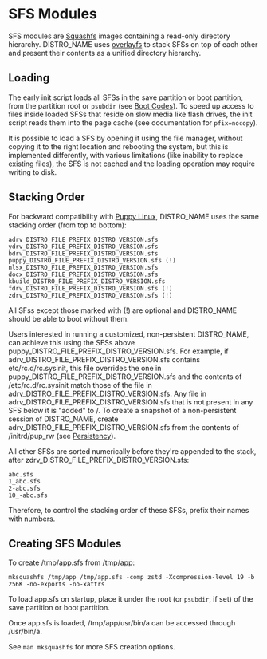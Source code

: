 # SFS Modules

SFS modules are [Squashfs](https://docs.kernel.org/filesystems/squashfs.html) images containing a read-only directory hierarchy. DISTRO_NAME uses [overlayfs](https://docs.kernel.org/filesystems/overlayfs.html) to stack SFSs on top of each other and present their contents as a unified directory hierarchy.

## Loading

The early init script loads all SFSs in the save partition or boot partition, from the partition root or `psubdir` (see [Boot Codes](boot-codes.md)). To speed up access to files inside loaded SFSs that reside on slow media like flash drives, the init script reads them into the page cache (see documentation for `pfix=nocopy`).

It is possible to load a SFS by opening it using the file manager, without copying it to the right location and rebooting the system, but this is implemented differently, with various limitations (like inability to replace existing files), the SFS is not cached and the loading operation may require writing to disk.

## Stacking Order

For backward compatibility with [Puppy Linux](https://puppylinux.com), DISTRO_NAME uses the same stacking order (from top to bottom):

	adrv_DISTRO_FILE_PREFIX_DISTRO_VERSION.sfs
	ydrv_DISTRO_FILE_PREFIX_DISTRO_VERSION.sfs
	bdrv_DISTRO_FILE_PREFIX_DISTRO_VERSION.sfs
	puppy_DISTRO_FILE_PREFIX_DISTRO_VERSION.sfs (!)
	nlsx_DISTRO_FILE_PREFIX_DISTRO_VERSION.sfs
	docx_DISTRO_FILE_PREFIX_DISTRO_VERSION.sfs
	kbuild_DISTRO_FILE_PREFIX_DISTRO_VERSION.sfs
	fdrv_DISTRO_FILE_PREFIX_DISTRO_VERSION.sfs (!)
	zdrv_DISTRO_FILE_PREFIX_DISTRO_VERSION.sfs (!)

All SFss except those marked with (!) are optional and DISTRO_NAME should be able to boot without them.

Users interested in running a customized, non-persistent DISTRO_NAME, can achieve this using the SFSs above puppy_DISTRO_FILE_PREFIX_DISTRO_VERSION.sfs. For example, if adrv_DISTRO_FILE_PREFIX_DISTRO_VERSION.sfs contains etc/rc.d/rc.sysinit, this file overrides the one in puppy_DISTRO_FILE_PREFIX_DISTRO_VERSION.sfs and the contents of /etc/rc.d/rc.sysinit match those of the file in adrv_DISTRO_FILE_PREFIX_DISTRO_VERSION.sfs. Any file in adrv_DISTRO_FILE_PREFIX_DISTRO_VERSION.sfs that is not present in any SFS below it is "added" to /. To create a snapshot of a non-persistent session of DISTRO_NAME, create adrv_DISTRO_FILE_PREFIX_DISTRO_VERSION.sfs from the contents of /initrd/pup_rw (see [Persistency](persistency.md)).

All other SFSs are sorted numerically before they're appended to the stack, after zdrv_DISTRO_FILE_PREFIX_DISTRO_VERSION.sfs:

	abc.sfs
	1_abc.sfs
	2-abc.sfs
	10_-abc.sfs

Therefore, to control the stacking order of these SFSs, prefix their names with numbers.

## Creating SFS Modules

To create /tmp/app.sfs from /tmp/app:

	mksquashfs /tmp/app /tmp/app.sfs -comp zstd -Xcompression-level 19 -b 256K -no-exports -no-xattrs

To load app.sfs on startup, place it under the root (or `psubdir`, if set) of the save partition or boot partition.

Once app.sfs is loaded, /tmp/app/usr/bin/a can be accessed through /usr/bin/a.

See `man mksquashfs` for more SFS creation options.
